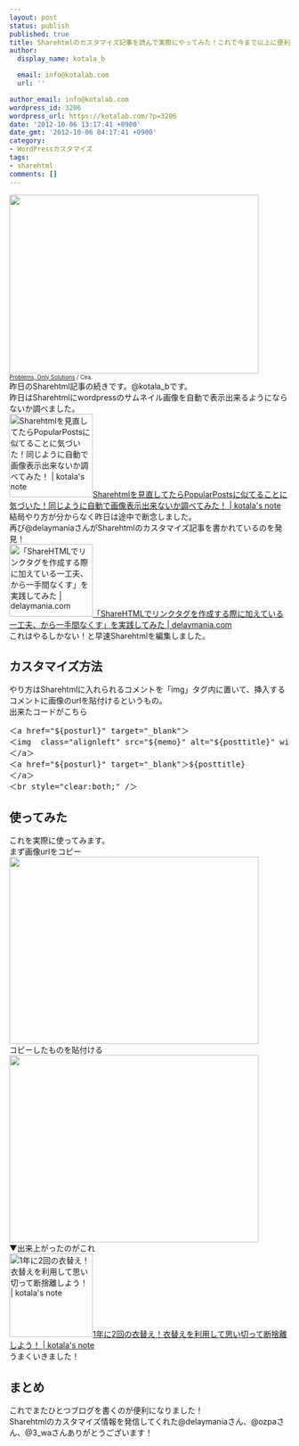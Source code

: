```yaml
---
layout: post
status: publish
published: true
title: Sharehtmlのカスタマイズ記事を読んで実際にやってみた！これで今まで以上に便利になった！
author:
  display_name: kotala_b

  email: info@kotalab.com
  url: ''

author_email: info@kotalab.com
wordpress_id: 3206
wordpress_url: https://kotalab.com/?p=3206
date: '2012-10-06 13:17:41 +0900'
date_gmt: '2012-10-06 04:17:41 +0900'
category:
- WordPressカスタマイズ
tags:
- sharehtml
comments: []
---
```

<p><a href="https://kotalab.com/wp-content/uploads/sharehtml_20121006.jpg" target="_blank"><img src="https://kotalab.com/wp-content/uploads/sharehtml_20121006.jpg" alt="" title="sharehtml_20121006" width="448" height="321" class="alignnone size-full wp-image-3220" /></a><br />
<span style="font-size:10px;"><a href="http://www.flickr.com/photos/centralasian/3986792701/" target="_blank">Problems, Only Solutions</a> / Cea.</span><br />
昨日のSharehtml記事の続きです。@kotala_bです。<br />
昨日はSharehtmlにwordpressのサムネイル画像を自動で表示出来るようにならないか調べました。<br />
<a href="https://kotalab.com/sharehtml-popularposts" target="_blank"><img  class="alignleft" src="https://kotalab.com/wp-content/uploads/sharehtml_121005.jpg" alt="Sharehtmlを見直してたらPopularPostsに似てることに気づいた！同じように自動で画像表示出来ないか調べてみた！ | kotala's note" width="150" /></a><a href="https://kotalab.com/sharehtml-popularposts" target="_blank">Sharehtmlを見直してたらPopularPostsに似てることに気づいた！同じように自動で画像表示出来ないか調べてみた！ | kotala's note</a><br style="clear:both;" />結局やり方が分からなく昨日は途中で断念しました。<br />
再び@delaymaniaさんがSharehtmlのカスタマイズ記事を書かれているのを発見！<br />
<a href="http://delaymania.com/201210/blog/sharehtml_3_wa/" target="_blank"><img  class="alignleft" src="http://capture.heartrails.com/150x130?http://delaymania.com/201210/blog/sharehtml_3_wa/" alt="「ShareHTMLでリンクタグを作成する際に加えている一工夫、から一手間なくす」を実践してみた | delaymania.com" width="150" height="130" /></a><a href="http://delaymania.com/201210/blog/sharehtml_3_wa/" target="_blank">「ShareHTMLでリンクタグを作成する際に加えている一工夫、から一手間なくす」を実践してみた | delaymania.com</a><a href="http://b.hatena.ne.jp/entry/http://delaymania.com/201210/blog/sharehtml_3_wa/" target="_blank"><img border="0" src="http://b.hatena.ne.jp/entry/image/http://delaymania.com/201210/blog/sharehtml_3_wa/" alt="" /></a><br style="clear:both;" />これはやるしかない！と早速Sharehtmlを編集しました。<br />
<!--more--></p>
<h2>カスタマイズ方法</h2>
<p>やり方はSharehtmlに入れられるコメントを「img」タグ内に置いて、挿入するコメントに画像のurlを貼付けるというもの。<br />
出来たコードがこちら</p>
<pre>
＜a href="${posturl}" target="_blank"＞
＜img  class="alignleft" src="${memo}" alt="${posttitle}" width="150" /＞
＜/a＞
＜a href="${posturl}" target="_blank"＞${posttitle}
＜/a＞
＜br style="clear:both;" /＞
</pre>
<h2>使ってみた</h2>
<p>これを実際に使ってみます。<br />
まず画像urlをコピー<br />
<a href="https://kotalab.com/wp-content/uploads/sharehtml_121006_01.png" target="_blank"><img src="https://kotalab.com/wp-content/uploads/sharehtml_121006_01.png" alt="" title="sharehtml_121006_01" width="448" height="336" class="alignnone size-full wp-image-3212" /></a><br />
コピーしたものを貼付ける<br />
<a href="https://kotalab.com/wp-content/uploads/sharehtml_121006_02.png" target="_blank"><img src="https://kotalab.com/wp-content/uploads/sharehtml_121006_02.png" alt="" title="sharehtml_121006_02" width="448" height="336" class="alignnone size-full wp-image-3213" /></a><br />
▼出来上がったのがこれ<br />
<a href="https://kotalab.com/koromogae" target="_blank"><img  class="alignleft" src="https://kotalab.com/wp-content/uploads/koromogae_121006.jpg" alt="1年に2回の衣替え！衣替えを利用して思い切って断捨離しよう！ | kotala's note" width="150" /></a><a href="https://kotalab.com/koromogae" target="_blank">1年に2回の衣替え！衣替えを利用して思い切って断捨離しよう！ | kotala's note</a><br style="clear:both;" />うまくいきました！</p>
<h2>まとめ</h2>
<p>これでまたひとつブログを書くのが便利になりました！<br />
Sharehtmlのカスタマイズ情報を発信してくれた@delaymaniaさん、@ozpaさん、@3_waさんありがとうございます！</p>

